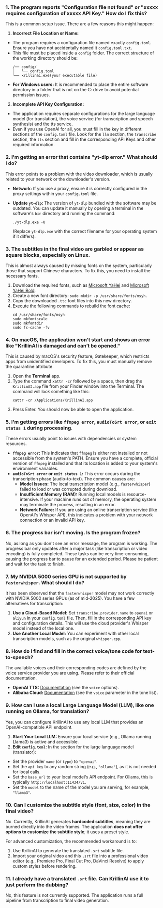 ### 1. The program reports "Configuration file not found" or "xxxxx requires configuration of xxxxx API Key." How do I fix this?

This is a common setup issue. There are a few reasons this might happen:

1. **Incorrect File Location or Name:**

* The program requires a configuration file named exactly `config.toml`. Ensure you have not accidentally named it `config.toml.txt`.
* This file must be placed inside a `config` folder. The correct structure of the working directory should be:
  ```
  /── config/
  │   └── config.toml
  └── krillinai.exe(your executable file)
  ```
* **For Windows users:** It is recommended to place the entire software directory in a folder that is not on the C: drive to avoid potential permission issues.

2. **Incomplete API Key Configuration:**

* The application requires separate configurations for the large language model (for translation), the voice service (for transcription and speech synthesis) and the tts service.
* Even if you use OpenAI for all, you must fill in the key in different sections of the `config.toml` file. Look for the `llm` section, the `transcribe` section, the `tts` section and fill in the corresponding API Keys and other required information.

### 2. I'm getting an error that contains "yt-dlp error." What should I do?

This error points to a problem with the video downloader, which is usually related to your network or the downloader's version.

* **Network:** If you use a proxy, ensure it is correctly configured in the proxy settings within your `config.toml` file.
* **Update `yt-dlp`:** The version of `yt-dlp` bundled with the software may be outdated. You can update it manually by opening a terminal in the software's `bin` directory and running the command:
  ```
  ./yt-dlp.exe -U
  ```
  
  (Replace `yt-dlp.exe` with the correct filename for your operating system if it differs).

### 3. The subtitles in the final video are garbled or appear as square blocks, especially on Linux.

This is almost always caused by missing fonts on the system, particularly those that support Chinese characters. To fix this, you need to install the necessary fonts.

1. Download the required fonts, such as [Microsoft YaHei](https://modelscope.cn/models/Maranello/KrillinAI_dependency_cn/resolve/master/%E5%AD%97%E4%BD%93/msyh.ttc) and [Microsoft YaHei Bold](https://modelscope.cn/models/Maranello/KrillinAI_dependency_cn/resolve/master/%E5%AD%97%E4%BD%93/msyhbd.ttc).
2. Create a new font directory: `sudo mkdir -p /usr/share/fonts/msyh`.
3. Copy the downloaded `.ttc` font files into this new directory.
4. Execute the following commands to rebuild the font cache:
    ```
    cd /usr/share/fonts/msyh
    sudo mkfontscale
    sudo mkfontdir
    sudo fc-cache -fv
    ```

### 4. On macOS, the application won't start and shows an error like "KrillinAI is damaged and can’t be opened."

This is caused by macOS's security feature, Gatekeeper, which restricts apps from unidentified developers. To fix this, you must manually remove the quarantine attribute.

1. Open the **Terminal** app.
2. Type the command `xattr -cr` followed by a space, then drag the `KrillinAI.app` file from your Finder window into the Terminal. The command will look something like this:
    ```
    xattr -cr /Applications/KrillinAI.app
    ```
3. Press Enter. You should now be able to open the application.

### 5. I'm getting errors like `ffmpeg error`, `audioToSrt error`, or `exit status 1` during processing.

These errors usually point to issues with dependencies or system resources.

* **`ffmpeg error`:** This indicates that `ffmpeg` is either not installed or not accessible from the system's PATH. Ensure you have a complete, official version of `ffmpeg` installed and that its location is added to your system's environment variables.
* **`audioToSrt error` or `exit status 1`:** This error occurs during the transcription phase (audio-to-text). The common causes are:
  * **Model Issues:** The local transcription model (e.g., `fasterwhisper`) failed to load or was corrupted during download.
  * **Insufficient Memory (RAM):** Running local models is resource-intensive. If your machine runs out of memory, the operating system may terminate the process, resulting in an error.
  * **Network Failure:** If you are using an online transcription service (like OpenAI's Whisper API), this indicates a problem with your network connection or an invalid API key.

### 6. The progress bar isn't moving. Is the program frozen?

No, as long as you don't see an error message, the program is working. The progress bar only updates after a major task (like transcription or video encoding) is fully completed. These tasks can be very time-consuming, causing the progress bar to pause for an extended period. Please be patient and wait for the task to finish.

### 7. My NVIDIA 5000 series GPU is not supported by `fasterwhisper`. What should I do?

It has been observed that the `fasterwhisper` model may not work correctly with NVIDIA 5000 series GPUs (as of mid-2025). You have a few alternatives for transcription:

1. **Use a Cloud-Based Model:** Set `transcribe.provider.name` to `openai` or `aliyun` in your `config.toml` file. Then, fill in the corresponding API key and configuration details. This will use the cloud provider's Whisper model instead of the local one.
2. **Use Another Local Model:** You can experiment with other local transcription models, such as the original `whisper.cpp`.

### 8. How do I find and fill in the correct voice/tone code for text-to-speech?

The available voices and their corresponding codes are defined by the voice service provider you are using. Please refer to their official documentation.

* **OpenAI TTS:** [Documentation](https://platform.openai.com/docs/guides/text-to-speech/api-reference) (see the `voice` options).
* **Alibaba Cloud:** [Documentation](https://help.aliyun.com/zh/isi/developer-reference/overview-of-speech-synthesis) (see the `voice` parameter in the tone list).

### 9. How can I use a local Large Language Model (LLM), like one running on Ollama, for translation?

Yes, you can configure KrillinAI to use any local LLM that provides an OpenAI-compatible API endpoint.

1. **Start Your Local LLM:** Ensure your local service (e.g., Ollama running Llama3) is active and accessible.
2. **Edit `config.toml`:** In the section for the large language model (translator):

* Set the provider `name` (or `type`) to `"openai"`.
* Set the `api_key` to any random string (e.g., `"ollama"`), as it is not needed for local calls.
* Set the `base_url` to your local model's API endpoint. For Ollama, this is typically `http://localhost:11434/v1`.
* Set the `model` to the name of the model you are serving, for example, `"llama3"`.

### 10. Can I customize the subtitle style (font, size, color) in the final video?

No. Currently, KrillinAI generates **hardcoded subtitles**, meaning they are burned directly into the video frames. The application **does not offer options to customize the subtitle style**; it uses a preset style.

For advanced customization, the recommended workaround is to:

1. Use KrillinAI to generate the translated `.srt` subtitle file.
2. Import your original video and this `.srt` file into a professional video editor (e.g., Premiere Pro, Final Cut Pro, DaVinci Resolve) to apply custom styles before rendering.

### 11. I already have a translated `.srt` file. Can KrillinAI use it to just perform the dubbing?

No, this feature is not currently supported. The application runs a full pipeline from transcription to final video generation.

